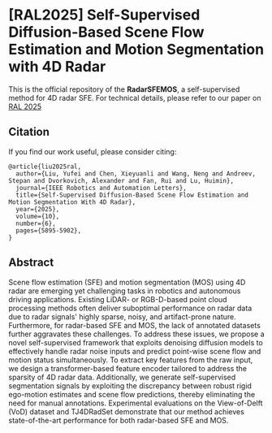 # [RAL2025] Self-Supervised Diffusion-Based Scene Flow Estimation and Motion Segmentation with 4D Radar

This is the official repository of the **RadarSFEMOS**, a self-supervised method for 4D radar SFE. 
For technical details, please refer to our paper on [RAL 2025](https://ieeexplore.ieee.org/document/10974572)

## Citation
If you find our work useful, please consider citing:

```shell
@article{liu2025ral,
  author={Liu, Yufei and Chen, Xieyuanli and Wang, Neng and Andreev, Stepan and Dvorkovich, Alexander and Fan, Rui and Lu, Huimin},
  journal={IEEE Robotics and Automation Letters}, 
  title={Self-Supervised Diffusion-Based Scene Flow Estimation and Motion Segmentation With 4D Radar}, 
  year={2025},
  volume={10},
  number={6},
  pages={5895-5902},
}
```

## Abstract 
Scene flow estimation (SFE) and motion segmentation (MOS) using 4D radar are emerging yet challenging tasks in robotics and autonomous driving applications. Existing LiDAR- or RGB-D-based point cloud processing methods often deliver suboptimal performance on radar data due to radar signals' highly sparse, noisy, and artifact-prone nature. Furthermore, for radar-based SFE and MOS, the lack of annotated datasets further aggravates these challenges. To address these issues, we propose a novel self-supervised framework that exploits denoising diffusion models to effectively handle radar noise inputs and predict point-wise scene flow and motion status simultaneously. To extract key features from the raw input, we design a transformer-based feature encoder tailored to address the sparsity of 4D radar data. Additionally, we generate self-supervised segmentation signals by exploiting the discrepancy between robust rigid ego-motion estimates and scene flow predictions, thereby eliminating the need for manual annotations. Experimental evaluations on the View-of-Delft (VoD) dataset and TJ4DRadSet demonstrate that our method achieves state-of-the-art performance for both radar-based SFE and MOS.
